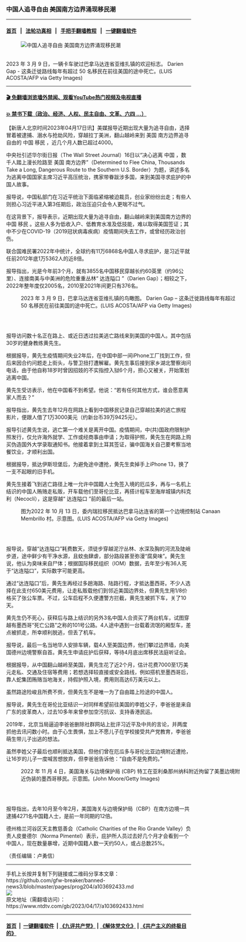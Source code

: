 ### 中国人追寻自由 美国南方边界涌现移民潮
------------------------

#### [首页](https://github.com/gfw-breaker/banned-news3/blob/master/README.md) &nbsp;&nbsp;|&nbsp;&nbsp; [法轮功真相](https://github.com/begood0513/basic/blob/master/README.md)  &nbsp;&nbsp;|&nbsp;&nbsp; [手把手翻墙教程](https://github.com/gfw-breaker/guides/wiki)  &nbsp;&nbsp;|&nbsp;&nbsp; [一键翻墙软件](https://github.com/gfw-breaker/nogfw/blob/master/README.md)  



<div><div class="featured_image">
 <figure>
  <img alt="中国人追寻自由 美国南方边界涌现移民潮" src="https://i.ntdtv.com/assets/uploads/2023/04/id103692434-GettyImages-1247952570-800x450.jpg"/>
 </figure><br/>
 <span class="caption">
  2023 年 3 月 9 日，一辆卡车驶过巴拿马达连省亚维扎镇的欢迎标志。 Darien Gap - 这条迁徙路线每年有超过 50 名移民在前往美国的途中死亡。(LUIS ACOSTA/AFP via Getty Images)
 </span>
</div>
</div><hr/>

#### [ 🎬  免翻墙浏览墙外禁闻、观看YouTube热门视频及电视直播](https://github.com/gfw-breaker/HelloWorld)

#### [ 💥  禁书下载（政治、经济、人权、民主自由、文革、六四 ...）](https://github.com/gfw-breaker/books/blob/master/README.md)

<div><div class="post_content" itemprop="articleBody">
 <p>
  【新唐人北京时间2023年04月17日讯】美媒报导近期出现大量为追寻自由，选择冒着被逮捕、溺水与抢劫风险，穿越拉丁美洲，翻山越岭来到
  <ok href="https://www.ntdtv.com/gb/美国.htm">
   美国
  </ok>
  南方边界追寻自由的
  <ok href="https://www.ntdtv.com/gb/中国.htm">
   中国
  </ok>
  <ok href="https://www.ntdtv.com/gb/移民.htm">
   移民
  </ok>
  ，近几个月人数已超过4000。
 </p>
 <p>
  中央社引述华尔街日报（The Wall Street Journal）16日以“决心逃离
  <ok href="https://www.ntdtv.com/gb/中国.htm">
   中国
  </ok>
  ，数千人踏上漫长险路至
  <ok href="https://www.ntdtv.com/gb/美国.htm">
   美国
  </ok>
  南方边界”（Determined to Flee China, Thousands Take a Long, Dangerous Route to the Southern U.S. Border）为题，讲述多名为逃离中国国家主席习近平高压统治，携家带眷跋涉多国，来到美国寻求庇护的中国人故事。
 </p>
 <p>
  报导说，中国私部门在习近平统治下面临紧缩被迫裁员，创业家纷纷出走；有些人则担心习近平进入第3任期后，政治压迫只会令人更喘不过气。
 </p>
 <p>
  在这背景下，报导表示，近期出现大量为追寻自由，翻山越岭来到美国南方边界的中国
  <ok href="https://www.ntdtv.com/gb/移民.htm">
   移民
  </ok>
  。这些人多为低收入户、低教育水准及低技能，难以取得美国签证；其中不少在COVID-19（2019冠状病毒疾病）疫情期间失去工作，或曾经历政治创伤。
 </p>
 <p>
  联合国难民署2022年中统计，全球约有11万6868名中国人寻求庇护，是习近平就任前2012年底1万5362人的近8倍。
 </p>
 <p>
  报导指出，光是今年前3个月，就有3855名中国移民穿越长约60英里（约96公里）、连接南美与中美洲的危险重重丛林“
  <ok href="https://www.ntdtv.com/gb/达连隘口.htm">
   达连隘口
  </ok>
  ”（Darien Gap）；相较之下，2022年整年度仅2005名，2010至2021年间更只有376名。
 </p>
 <figure class="wp-caption alignnone" id="attachment_103692435" style="width: 600px">
  <img alt="" class="size-medium wp-image-103692435" src="https://i.ntdtv.com/assets/uploads/2023/04/id103692435-GettyImages-1247952276-600x400.jpg">
   <br/><figcaption class="wp-caption-text">
    2023 年 3 月 9 日，巴拿马达连省亚维扎镇的鸟瞰图。 Darien Gap – 这条迁徙路线每年有超过 50 名移民在前往美国的途中死亡。(LUIS ACOSTA/AFP via Getty Images)
   </figcaption><br/>
  </img>
 </figure><br/>
 <p>
  报导访问数十名正在路上、或近日透过拉美逃亡路线来到美国的中国人。其中包括30岁的健身教练黄先生。
 </p>
 <p>
  根据报导，黄先生疫情期间失业2年后，在中国中部一间iPhone工厂找到工作，但后来因合约问题走上街头，与警卫扭打遭解雇。黄先生事后接到家乡湖北警察询问电话，由于他自称18岁时曾因招妓的不实指控入狱6个月，担心又被关，开始策划逃离中国。
 </p>
 <p>
  黄先生受访表示，他在中国看不到希望。他说：“若有任何其他方式，谁会愿意离家人而去？”
 </p>
 <p>
  报导指出，黄先生去年12月在网路上看到中国移民记录自己穿越拉美的逃亡旅程影片，便跟人借了1万3000美元（约新台币39万9425元）。
 </p>
 <p>
  报导引述黄先生说，逃亡第一个难关是离开中国。疫情期间，中(共)国政府限制护照发行，仅允许海外就学、工作或经商事由申请；为取得护照，黄先生在网路上购买伪造国外大学录取通知书。他接着拿到土耳其签证，骗中国海关自己要考察当地餐饮业，才顺利出国。
 </p>
 <p>
  根据报导，抵达伊斯坦堡后，为避免途中遭抢，黄先生卖掉手上iPhone 13，换了一支不起眼的旧手机。
 </p>
 <p>
  黄先生接着飞到逃亡路径上唯一允许中国籍人士免签入境的厄瓜多，再与一名机上结识的中国人贿赂走私贩，开车载他们至哥伦比亚，再搭计程车至海岸城镇内科克利（Necoclí），这是穿越“
  <ok href="https://www.ntdtv.com/gb/达连隘口.htm">
   达连隘口
  </ok>
  ”前的最后一站。
 </p>
 <figure class="wp-caption alignnone" id="attachment_103692437" style="width: 600px">
  <img alt="" class="size-medium wp-image-103692437" src="https://i.ntdtv.com/assets/uploads/2023/04/id103692437-GettyImages-1243964236-600x400.jpg">
   <br/><figcaption class="wp-caption-text">
    图为2022 年 10 月 13 日，委内瑞拉移民抵达巴拿马达连省的第一个边境控制站 Canaan Membrillo 村。示意图。(LUIS ACOSTA/AFP via Getty Images)
   </figcaption><br/>
  </img>
 </figure><br/>
 <p>
  报导说，穿越“达连隘口”耗费数天，须徒步穿越泥泞丛林、水深及胸的河流及陡峭步道，途中鲜少有干净水源，且蚊虫肆虐，部分路段甚至弥漫“腐臭味”。黄先生说，他认为臭味来自尸体；根据国际移民组织（IOM）数据，去年至少有36人死于“达连隘口”，实际数字可能更高。
 </p>
 <p>
  通过“达连隘口”后，黄先生再经过多趟海路、陆路行程，才抵达墨西哥。不少人选择在此支付650美元费用，让走私贩载他们到邻近美国边界处，但黄先生用1/8价格买了张公车票。不过，公车启程不久便遭警方拦截，黄先生被抓下车，关了10天。
 </p>
 <p>
  黄先生仍不死心，获释后与路上结识的另外3名中国人合资买了两台机车，试图穿越有墨西哥“死亡公路”之称的101号公路。4人途中遇到一台载着流氓的厢型车，差点被抓走，所幸顺利脱逃，但丢了机车。
 </p>
 <p>
  报导说，最后一名当地华人安排车辆，载4人至美国边界，他们攀过边界墙，向美国德州边境警察自首。黄先生申请庇护后获释，等待4月底出席移民法庭听证会。
 </p>
 <p>
  根据报导，从中国翻山越岭至美国，黄先生花了近2个月，估计花费7000至1万美元走私、交通及住宿等费用；若想选择较直接或安全路线，例如搭机至墨西哥后，靠人蛇集团贿赂当地海关，持假护照入境，费用则高达6万美元以上。
 </p>
 <p>
  虽然路途险峻且所费不赀，但黄先生不是唯一为了自由踏上险途的中国人。
 </p>
 <p>
  报导说，黄先生在哥伦比亚结识一对同样希望前往美国的李姓父子，李爸爸是来自广东的皮革商人，过去10多年来曾参加空污抗议、支持香港民运。
 </p>
 <p>
  2019年，北京当局逼迫李爸爸删除社群网站上批评习近平及中共的言论，并两度抓他去讯问数小时。由于心生畏惧，加上不愿儿子在学校接受共产党教育，李爸爸萌生带儿子出逃的想法。
 </p>
 <p>
  虽然李姓父子最后也顺利抵达美国，但他们曾在厄瓜多与哥伦比亚边境附近遭抢，让16岁的儿子一度喊苦想放弃，但李爸爸告诉他：“自由不是免费的。”
 </p>
 <figure class="wp-caption alignnone" id="attachment_103692442" style="width: 600px">
  <img alt="" class="size-medium wp-image-103692442" src="https://i.ntdtv.com/assets/uploads/2023/04/id103692442-GettyImages-1439279514-600x400.jpg"/>
  <br/><figcaption class="wp-caption-text">
   2022 年 11 月 4 日，美国海关与边境保护局 (CBP) 特工在亚利桑那州纳科附近拘留了美墨边境附近伪装的墨西哥移民。示意图。(John Moore/Getty Images)
  </figcaption><br/>
 </figure><br/>
 <p>
  报导指出，去年10月至今年2月，美国海关与边境保护局（CBP）在南方边境一共逮捕4271名中国籍人士，是前一年同期的12倍。
 </p>
 <p>
  德州格兰河谷区天主教慈善会（Catholic Charities of the Rio Grande Valley）负责人皮曼德尔（Norma Pimentel）表示，庇护所人员过去好几个月才会看到一个中国人，现在数量暴增，近期中国籍人数一天约50人，或占总数25%。
 </p>
 <p>
  （责任编辑：卢勇信）
 </p>
 <div class="single_ad">
 </div>
</div>
</div>
<hr/>
手机上长按并复制下列链接或二维码分享本文章：<br/>
https://github.com/gfw-breaker/banned-news3/blob/master/pages/prog204/a103692433.md <br/>
<a href='https://github.com/gfw-breaker/banned-news3/blob/master/pages/prog204/a103692433.md'><img src='https://github.com/gfw-breaker/banned-news3/blob/master/pages/prog204/a103692433.md.png'/></a> <br/>
原文地址（需翻墙访问）：https://www.ntdtv.com/gb/2023/04/17/a103692433.html


------------------------
#### [首页](https://github.com/gfw-breaker/banned-news3/blob/master/README.md) &nbsp;|&nbsp; [一键翻墙软件](https://github.com/gfw-breaker/nogfw/blob/master/README.md) &nbsp;| [《九评共产党》](https://github.com/gfw-breaker/9ping.md/blob/master/README.md#九评之一评共产党是什么) | [《解体党文化》](https://github.com/gfw-breaker/jtdwh.md/blob/master/README.md) | [《共产主义的终极目的》](https://github.com/gfw-breaker/gczydzjmd.md/blob/master/README.md)


<img src='http://gfw-breaker.win/banned-news3/pages/prog204/a103692433.md' width='0px' height='0px'/>